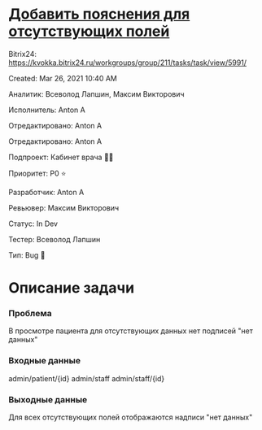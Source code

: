 # [Добавить пояснения для отсутствующих полей](https://www.notion.so/d68d3b2f810d49fa90f9e0d587c4c94a)

Bitrix24: https://kvokka.bitrix24.ru/workgroups/group/211/tasks/task/view/5991/

Created: Mar 26, 2021 10:40 AM

Аналитик: Всеволод Лапшин, Максим Викторович

Исполнитель: Anton A

Отредактировано: Anton A

Отредактировано: Anton A

Подпроект: Кабинет врача 👨‍⚕️

Приоритет: P0 ⭐

Разработчик: Anton A

Ревьювер: Максим Викторович

Статус: In Dev

Тестер: Всеволод Лапшин

Тип: Bug 🐞

# Описание задачи

### Проблема

В просмотре пациента для отсутствующих данных нет подписей "нет данных"

### Входные данные

admin/patient/{id}
admin/staff
admin/staff/{id}

### Выходные данные

Для всех отсутствующих полей отображаются надписи "нет данных"
